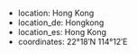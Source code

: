 + location: Hong Kong
+ location_de: Hongkong
+ location_es: Hong Kong
+ coordinates: 22°18′N 114°12′E
